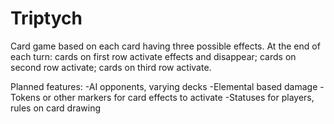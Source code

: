 # Triptych

Card game based on each card having three possible effects. At the end of each turn: cards on first row activate effects and disappear;
cards on second row activate; cards on third row activate.

Planned features:
-AI opponents, varying decks
-Elemental based damage
-Tokens or other markers for card effects to activate
-Statuses for players, rules on card drawing
